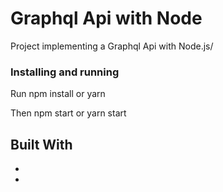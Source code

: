 # Graphql Api with Node

Project implementing a Graphql Api with Node.js/

### Installing and running

Run
npm install or yarn

Then
npm start or yarn start

## Built With

-
-
